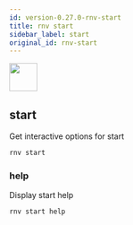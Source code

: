 ```yaml
---
id: version-0.27.0-rnv-start
title: rnv start
sidebar_label: start
original_id: rnv-start
---
```


<img src="https://renative.org/img/ic_cli.png" width=50 height=50 />

## start

Get interactive options for start

```bash
rnv start
```

### help

Display start help

```bash
rnv start help
```
